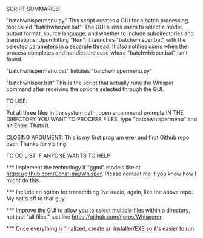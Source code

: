 SCRIPT SUMMARIES:

"batchwhispermenu.py"
This script creates a GUI for a batch processing tool called "batchwhisper.bat". The GUI allows users to select a model, output format, source language, and whether to include subdirectories and translations. Upon hitting "Run", it launches "batchwhisper.bat" with the selected parameters in a separate thread. It also notifies users when the process completes and handles the case where "batchwhisper.bat" isn't found.

"batchwhispermenu.bat"
Initiates "batchwhispermenu.py"

"batchwhisper.bat"
This is the script that actually runs the Whisper command after receiving the options selected through the GUI.

TO USE:

Put all three files in the system path, open a command prompte IN THE DIRECTORY YOU WANT TO PROCESS FILES, type "batchwhispermenu" and hit Enter.  Thats it.

CLOSING ARGUMENT:
This is my first program ever and first Github repo ever.  Thanks for visiting.

 TO DO LIST IF ANYONE WANTS TO HELP:

*** Implement the technology if "ggml" models like at https://github.com/Const-me/Whisper.  Please contact me if you know how I might do this.

*** Include an option for transcribing live audio, again, like the above repo.  My hat's off to that guy.

*** Improve the GUI to allow you to select multiple files within a directory, not just "all files," just like https://github.com/tigros/Whisperer  

*** Once everything is finalized, create an installer/EXE so it's easier to run.
